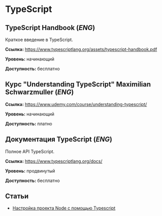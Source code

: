 # TypeScript

## TypeScript Handbook (*ENG*)

Краткое введение в TypeScript.

**Ссылка:** https://www.typescriptlang.org/assets/typescript-handbook.pdf

**Уровень:** начинающий

**Доступность:** бесплатно

## Курс "Understanding TypeScript" Maximilian Schwarzmuller (*ENG*)

**Ссылка:** https://www.udemy.com/course/understanding-typescript/

**Уровень:** начинающий

**Доступность:** платно

## Документация TypeScript (*ENG*)

Полное API TypeScript.

**Ссылка:** https://www.typescriptlang.org/docs/

**Уровень:** продвинутый

**Доступность:** бесплатно

## Статьи

- [Настройка проекта Node с помощью Typescript](https://www.digitalocean.com/community/tutorials/setting-up-a-node-project-with-typescript-ru)